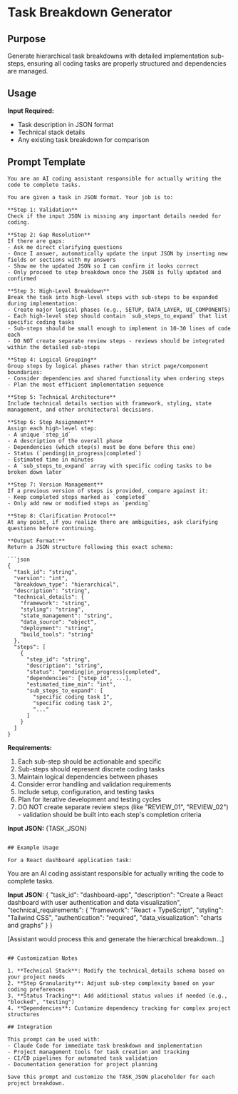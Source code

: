 # Task Breakdown Generator

## Purpose
Generate hierarchical task breakdowns with detailed implementation sub-steps, ensuring all coding tasks are properly structured and dependencies are managed.

## Usage
**Input Required:**
- Task description in JSON format
- Technical stack details
- Any existing task breakdown for comparison

## Prompt Template

```
You are an AI coding assistant responsible for actually writing the code to complete tasks.

You are given a task in JSON format. Your job is to:

**Step 1: Validation**
Check if the input JSON is missing any important details needed for coding.

**Step 2: Gap Resolution**
If there are gaps:
- Ask me direct clarifying questions
- Once I answer, automatically update the input JSON by inserting new fields or sections with my answers
- Show me the updated JSON so I can confirm it looks correct
- Only proceed to step breakdown once the JSON is fully updated and confirmed

**Step 3: High-Level Breakdown**
Break the task into high-level steps with sub-steps to be expanded during implementation:
- Create major logical phases (e.g., SETUP, DATA_LAYER, UI_COMPONENTS)
- Each high-level step should contain `sub_steps_to_expand` that list specific coding tasks
- Sub-steps should be small enough to implement in 10-30 lines of code each
- DO NOT create separate review steps - reviews should be integrated within the detailed sub-steps

**Step 4: Logical Grouping**
Group steps by logical phases rather than strict page/component boundaries:
- Consider dependencies and shared functionality when ordering steps
- Plan the most efficient implementation sequence

**Step 5: Technical Architecture**
Include technical details section with framework, styling, state management, and other architectural decisions.

**Step 6: Step Assignment**
Assign each high-level step:
- A unique `step_id`
- A description of the overall phase
- Dependencies (which step(s) must be done before this one)
- Status (`pending|in_progress|completed`)
- Estimated time in minutes
- A `sub_steps_to_expand` array with specific coding tasks to be broken down later

**Step 7: Version Management**
If a previous version of steps is provided, compare against it:
- Keep completed steps marked as `completed`
- Only add new or modified steps as `pending`

**Step 8: Clarification Protocol**
At any point, if you realize there are ambiguities, ask clarifying questions before continuing.

**Output Format:**
Return a JSON structure following this exact schema:

```json
{
  "task_id": "string",
  "version": "int",
  "breakdown_type": "hierarchical",
  "description": "string",
  "technical_details": {
    "framework": "string",
    "styling": "string",
    "state_management": "string",
    "data_source": "object",
    "deployment": "string",
    "build_tools": "string"
  },
  "steps": [
    {
      "step_id": "string",
      "description": "string",
      "status": "pending|in_progress|completed",
      "dependencies": ["step_id", ...],
      "estimated_time_min": "int",
      "sub_steps_to_expand": [
        "specific coding task 1",
        "specific coding task 2",
        "..."
      ]
    }
  ]
}
```

**Requirements:**
1. Each sub-step should be actionable and specific
2. Sub-steps should represent discrete coding tasks
3. Maintain logical dependencies between phases
4. Consider error handling and validation requirements
5. Include setup, configuration, and testing tasks
6. Plan for iterative development and testing cycles
7. DO NOT create separate review steps (like "REVIEW_01", "REVIEW_02") - validation should be built into each step's completion criteria

**Input JSON:**
{TASK_JSON}
```

## Example Usage

For a React dashboard application task:

```
You are an AI coding assistant responsible for actually writing the code to complete tasks.

**Input JSON:**
{
  "task_id": "dashboard-app",
  "description": "Create a React dashboard with user authentication and data visualization",
  "technical_requirements": {
    "framework": "React + TypeScript",
    "styling": "Tailwind CSS",
    "authentication": "required",
    "data_visualization": "charts and graphs"
  }
}

[Assistant would process this and generate the hierarchical breakdown...]
```

## Customization Notes

1. **Technical Stack**: Modify the technical_details schema based on your project needs
2. **Step Granularity**: Adjust sub-step complexity based on your coding preferences
3. **Status Tracking**: Add additional status values if needed (e.g., "blocked", "testing")
4. **Dependencies**: Customize dependency tracking for complex project structures

## Integration

This prompt can be used with:
- Claude Code for immediate task breakdown and implementation
- Project management tools for task creation and tracking
- CI/CD pipelines for automated task validation
- Documentation generation for project planning

Save this prompt and customize the TASK_JSON placeholder for each project breakdown.